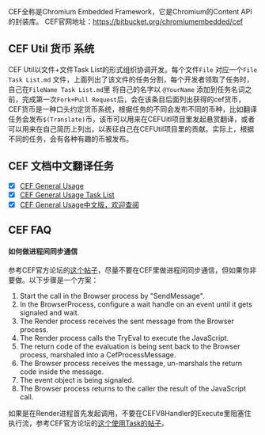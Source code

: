 CEF全称是Chromium Embedded Framework，它是Chromium的Content API的封装库。
CEF官网地址：https://bitbucket.org/chromiumembedded/cef

CEF Util 货币 系统
------------------
CEF Util以文件+文件Task List的形式组织协调开发。每个文件`File` 对应一个`File Task List.md` 文件，上面列出了该文件的任务分割，每个开发者领取了任务时，自己在`FileName Task List.md`里 将自己的名字以 `@YourName` 添加到任务名词之前，完成第一次`Fork+Pull Request`后，会在该条目后面列出获得的cef货币，CEF货币是一种口头约定货币系统，根据任务的不同会发布不同的币种，比如翻译任务会发布`$(Translate)`币，该币可以用来在CEFUitl项目里发起悬赏翻译，或者可以用来在自己简历上列出，以表征自己在CEFUtil项目里的贡献。实际上，根据不同的任务，会有各种有趣的币被发布。

CEF 文档中文翻译任务
--------------------
- [x] [CEF General Usage](https://github.com/fanfeilong/cefutil/blob/master/CEF%20General%20Usage.md)
- [x] [CEF General Usage Task List](https://github.com/fanfeilong/cefutil/blob/master/CEF%20General%20Usage%20Task%20List.md)
- [x] [CEF General Usage中文版，欢迎查阅](https://github.com/fanfeilong/cefutil/blob/master/CEF%20General%20Usage-zh-cn.md)

CEF FAQ
-------

#### 如何做进程间同步通信
参考CEF官方论坛的[这个帖子](http://www.magpcss.org/ceforum/viewtopic.php?f=6&t=10680)，尽量不要在CEF里做进程间同步通信，但如果你非要做。以下步骤是一个方案：

1. Start the call in the Browser process by "SendMessage".
2. In the BrowserProcess, configure a wait handle on an event until it gets signaled and wait.
3. The Render process receives the sent message from the Browser process.
4. The Render process calls the TryEval to execute the JavaScript.
5. The return code of the evaluation is being sent back to the Browser process, marshaled into a CefProcessMessage.
6. The Browser process receives the message, un-marshals the return code inside the message.
7. The event object is being signaled.
8. The Browser process returns to the caller the result of the JavaScript call.

如果是在Render进程首先发起调用，不要在CEFV8Handler的Execute里阻塞住执行流，参考CEF官方论坛的[这个使用Task的帖子](http://www.magpcss.org/ceforum/viewtopic.php?f=14&t=11132)。
